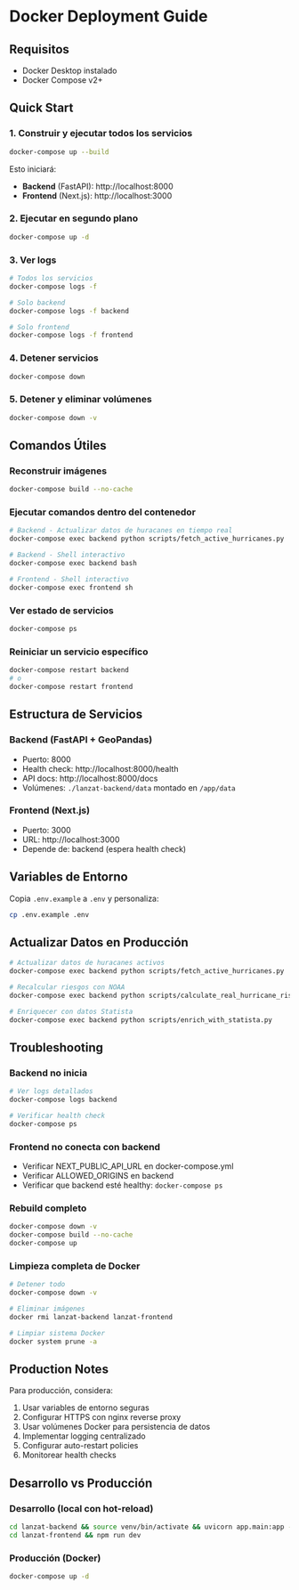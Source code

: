 # Docker Deployment Guide

## Requisitos

- Docker Desktop instalado
- Docker Compose v2+

## Quick Start

### 1. Construir y ejecutar todos los servicios

```bash
docker-compose up --build
```

Esto iniciará:
- **Backend** (FastAPI): http://localhost:8000
- **Frontend** (Next.js): http://localhost:3000

### 2. Ejecutar en segundo plano

```bash
docker-compose up -d
```

### 3. Ver logs

```bash
# Todos los servicios
docker-compose logs -f

# Solo backend
docker-compose logs -f backend

# Solo frontend
docker-compose logs -f frontend
```

### 4. Detener servicios

```bash
docker-compose down
```

### 5. Detener y eliminar volúmenes

```bash
docker-compose down -v
```

## Comandos Útiles

### Reconstruir imágenes

```bash
docker-compose build --no-cache
```

### Ejecutar comandos dentro del contenedor

```bash
# Backend - Actualizar datos de huracanes en tiempo real
docker-compose exec backend python scripts/fetch_active_hurricanes.py

# Backend - Shell interactivo
docker-compose exec backend bash

# Frontend - Shell interactivo
docker-compose exec frontend sh
```

### Ver estado de servicios

```bash
docker-compose ps
```

### Reiniciar un servicio específico

```bash
docker-compose restart backend
# o
docker-compose restart frontend
```

## Estructura de Servicios

### Backend (FastAPI + GeoPandas)
- Puerto: 8000
- Health check: http://localhost:8000/health
- API docs: http://localhost:8000/docs
- Volúmenes: `./lanzat-backend/data` montado en `/app/data`

### Frontend (Next.js)
- Puerto: 3000
- URL: http://localhost:3000
- Depende de: backend (espera health check)

## Variables de Entorno

Copia `.env.example` a `.env` y personaliza:

```bash
cp .env.example .env
```

## Actualizar Datos en Producción

```bash
# Actualizar datos de huracanes activos
docker-compose exec backend python scripts/fetch_active_hurricanes.py

# Recalcular riesgos con NOAA
docker-compose exec backend python scripts/calculate_real_hurricane_risk.py

# Enriquecer con datos Statista
docker-compose exec backend python scripts/enrich_with_statista.py
```

## Troubleshooting

### Backend no inicia
```bash
# Ver logs detallados
docker-compose logs backend

# Verificar health check
docker-compose ps
```

### Frontend no conecta con backend
- Verificar NEXT_PUBLIC_API_URL en docker-compose.yml
- Verificar ALLOWED_ORIGINS en backend
- Verificar que backend esté healthy: `docker-compose ps`

### Rebuild completo
```bash
docker-compose down -v
docker-compose build --no-cache
docker-compose up
```

### Limpieza completa de Docker
```bash
# Detener todo
docker-compose down -v

# Eliminar imágenes
docker rmi lanzat-backend lanzat-frontend

# Limpiar sistema Docker
docker system prune -a
```

## Production Notes

Para producción, considera:

1. Usar variables de entorno seguras
2. Configurar HTTPS con nginx reverse proxy
3. Usar volúmenes Docker para persistencia de datos
4. Implementar logging centralizado
5. Configurar auto-restart policies
6. Monitorear health checks

## Desarrollo vs Producción

### Desarrollo (local con hot-reload)
```bash
cd lanzat-backend && source venv/bin/activate && uvicorn app.main:app --reload
cd lanzat-frontend && npm run dev
```

### Producción (Docker)
```bash
docker-compose up -d
```
